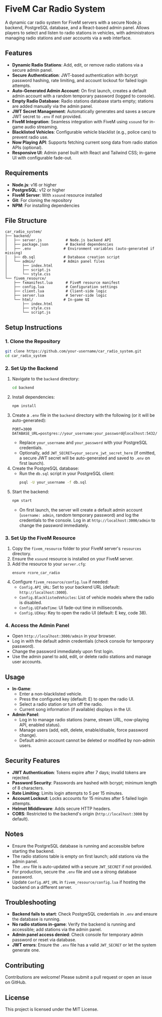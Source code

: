 # FiveM Car Radio System

A dynamic car radio system for FiveM servers with a secure Node.js backend, PostgreSQL database, and a React-based admin panel. Allows players to select and listen to radio stations in vehicles, with administrators managing radio stations and user accounts via a web interface.

## Features
- **Dynamic Radio Stations**: Add, edit, or remove radio stations via a secure admin panel.
- **Secure Authentication**: JWT-based authentication with bcrypt password hashing, rate limiting, and account lockout for failed login attempts.
- **Auto-Generated Admin Account**: On first launch, creates a default admin account with a random temporary password (logged to console).
- **Empty Radio Database**: Radio stations database starts empty; stations are added manually via the admin panel.
- **JWT Secret Management**: Automatically generates and saves a secure JWT secret to `.env` if not provided.
- **FiveM Integration**: Seamless integration with FiveM using `xsound` for in-game audio streaming.
- **Blacklisted Vehicles**: Configurable vehicle blacklist (e.g., police cars) to prevent radio use.
- **Now Playing API**: Supports fetching current song data from radio station APIs (optional).
- **Responsive UI**: Admin panel built with React and Tailwind CSS; in-game UI with configurable fade-out.

## Requirements
- **Node.js**: v16 or higher
- **PostgreSQL**: v12 or higher
- **FiveM Server**: With `xsound` resource installed
- **Git**: For cloning the repository
- **NPM**: For installing dependencies

## File Structure
```
car_radio_system/
├── backend/
│   ├── server.js           # Node.js backend API
│   ├── package.json        # Backend dependencies
│   ├── .env               # Environment variables (auto-generated if missing)
│   ├── db.sql             # Database creation script
│   └── admin/             # Admin panel files
│       ├── index.html
│       ├── script.js
│       └── style.css
└── fivem_resource/
    ├── fxmanifest.lua      # FiveM resource manifest
    ├── config.lua          # Configuration settings
    ├── client.lua          # Client-side logic
    ├── server.lua          # Server-side logic
    └── html/              # In-game UI
        ├── index.html
        ├── style.css
        └── script.js
```

## Setup Instructions

### 1. Clone the Repository
```bash
git clone https://github.com/your-username/car_radio_system.git
cd car_radio_system
```

### 2. Set Up the Backend
1. Navigate to the `backend` directory:
   ```bash
   cd backend
   ```
2. Install dependencies:
   ```bash
   npm install
   ```
3. Create a `.env` file in the `backend` directory with the following (or it will be auto-generated):
   ```plaintext
   PORT=3000
   DATABASE_URL=postgres://your_username:your_password@localhost:5432/car_radio_db
   ```
   - Replace `your_username` and `your_password` with your PostgreSQL credentials.
   - Optionally, add `JWT_SECRET=your_secure_jwt_secret_here` (if omitted, a secure JWT secret will be auto-generated and saved to `.env` on first launch).
4. Create the PostgreSQL database:
   - Run the `db.sql` script in your PostgreSQL client:
     ```bash
     psql -U your_username -f db.sql
     ```
5. Start the backend:
   ```bash
   npm start
   ```
   - On first launch, the server will create a default admin account (`username: admin`, random temporary password) and log the credentials to the console. Log in at `http://localhost:3000/admin` to change the password immediately.

### 3. Set Up the FiveM Resource
1. Copy the `fivem_resource` folder to your FiveM server's `resources` directory.
2. Ensure the `xsound` resource is installed on your FiveM server.
3. Add the resource to your `server.cfg`:
   ```plaintext
   ensure rcore_car_radio
   ```
4. Configure `fivem_resource/config.lua` if needed:
   - `Config.API_URL`: Set to your backend URL (default: `http://localhost:3000`).
   - `Config.BlacklistedVehicles`: List of vehicle models where the radio is disabled.
   - `Config.UIFadeTime`: UI fade-out time in milliseconds.
   - `Config.UIKey`: Key to open the radio UI (default: E key, code 38).

### 4. Access the Admin Panel
- Open `http://localhost:3000/admin` in your browser.
- Log in with the default admin credentials (check console for temporary password).
- Change the password immediately upon first login.
- Use the admin panel to add, edit, or delete radio stations and manage user accounts.

## Usage
- **In-Game**:
  - Enter a non-blacklisted vehicle.
  - Press the configured key (default: E) to open the radio UI.
  - Select a radio station or turn off the radio.
  - Current song information (if available) displays in the UI.
- **Admin Panel**:
  - Log in to manage radio stations (name, stream URL, now-playing API, enabled status).
  - Manage users (add, edit, delete, enable/disable, force password change).
  - Default admin account cannot be deleted or modified by non-admin users.

## Security Features
- **JWT Authentication**: Tokens expire after 7 days; invalid tokens are rejected.
- **Password Security**: Passwords are hashed with bcrypt; minimum length of 8 characters.
- **Rate Limiting**: Limits login attempts to 5 per 15 minutes.
- **Account Lockout**: Locks accounts for 15 minutes after 5 failed login attempts.
- **Helmet Middleware**: Adds secure HTTP headers.
- **CORS**: Restricted to the backend's origin (`http://localhost:3000` by default).

## Notes
- Ensure the PostgreSQL database is running and accessible before starting the backend.
- The radio stations table is empty on first launch; add stations via the admin panel.
- The `.env` file is auto-updated with a secure `JWT_SECRET` if not provided.
- For production, secure the `.env` file and use a strong database password.
- Update `Config.API_URL` in `fivem_resource/config.lua` if hosting the backend on a different server.

## Troubleshooting
- **Backend fails to start**: Check PostgreSQL credentials in `.env` and ensure the database is running.
- **No radio stations in-game**: Verify the backend is running and accessible; add stations via the admin panel.
- **Admin panel access denied**: Check console for temporary admin password or reset via database.
- **JWT errors**: Ensure the `.env` file has a valid `JWT_SECRET` or let the system generate one.

## Contributing
Contributions are welcome! Please submit a pull request or open an issue on GitHub.

## License
This project is licensed under the MIT License.